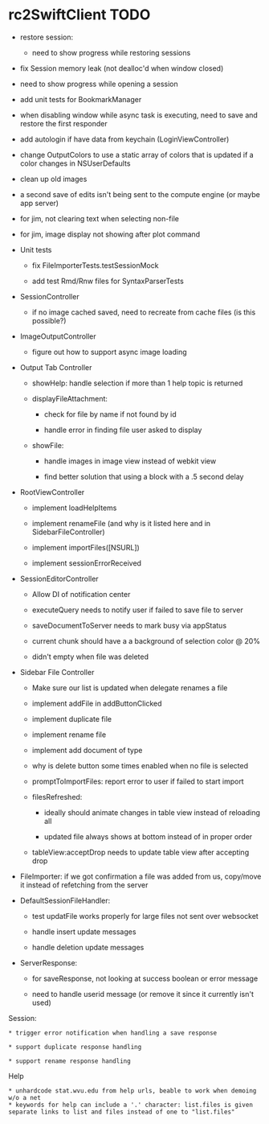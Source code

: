 # rc2SwiftClient TODO

* restore session:

	* need to show progress while restoring sessions

* fix Session memory leak (not dealloc'd when window closed)

* need to show progress while opening a session

* add unit tests for BookmarkManager

* when disabling window while async task is executing, need to save and restore the first responder

* add autologin if have data from keychain (LoginViewController)

* change OutputColors to use a static array of colors that is updated if a color changes in NSUserDefaults

* clean up old images

* a second save of edits isn't being sent to the compute engine (or maybe app server)

* for jim, not clearing text when selecting non-file

* for jim, image display not showing after plot command

* Unit tests

	* fix FileImporterTests.testSessionMock
	
	* add test Rmd/Rnw files for SyntaxParserTests

* SessionController

	* if no image cached saved, need to recreate from cache files (is this possible?)

* ImageOutputController

	* figure out how to support async image loading
	
* Output Tab Controller

	* showHelp: handle selection if more than 1 help topic is returned
	
	* displayFileAttachment: 
		
		* check for file by name if not found by id
		
		* handle error in finding file user asked to display
	
	* showFile:
	
		* handle images in image view instead of webkit view
		
		* find better solution that using a block with a .5 second delay

* RootViewController

	* implement loadHelpItems
	
	* implement renameFile (and why is it listed here and in SidebarFileController)
	
	* implement importFiles([NSURL])
	
	* implement sessionErrorReceived

* SessionEditorController

	* Allow DI of notification center
	
	* executeQuery needs to notify  user if failed to save file to server
	
	* saveDocumentToServer needs to mark busy via appStatus
	
	* current chunk should have a a background of selection color @ 20%
	
	* didn't empty when file was deleted
		
* Sidebar File Controller

	* Make sure our list is updated when delegate renames a file
	
	* implement addFile in addButtonClicked
	
	* implement duplicate file
	
	* implement rename file
	
	* implement add document of type
	
	* why is delete button some times enabled when no file is selected
	
	* promptToImportFiles: report error to user if failed to start import
	
	* filesRefreshed:
	
		* ideally should animate changes in table view instead of reloading all
		
		* updated file always shows at bottom instead of in proper order
		
	* tableView:acceptDrop needs to update table view after accepting drop
	
* FileImporter: if we got confirmation a file was added from us, copy/move it instead of refetching from the server

* DefaultSessionFileHandler:

	* test updatFile works properly for large files not sent over websocket
	
	* handle insert update messages
	
	* handle deletion update messages

* ServerResponse:

	* for saveResponse, not looking at success boolean or error message
	
	* need to handle userid message (or remove it since it currently isn't used)	

Session:

	* trigger error notification when handling a save response
	
	* support duplicate response handling
	
	* support rename response handling

Help

	* unhardcode stat.wvu.edu from help urls, beable to work when demoing w/o a net
	* keywords for help can include a '.' character: list.files is given separate links to list and files instead of one to "list.files"

